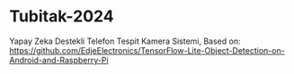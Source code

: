 # Tubitak-2024
 Yapay Zeka Destekli Telefon Tespit Kamera Sistemi,
 Based on: https://github.com/EdjeElectronics/TensorFlow-Lite-Object-Detection-on-Android-and-Raspberry-Pi

 
